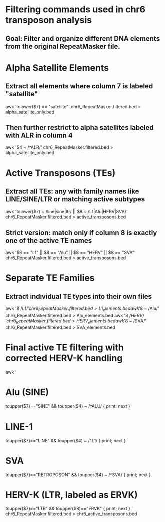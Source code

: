 # Filtering commands used in chr6 transposon analysis
## Goal: Filter and organize different DNA elements from the original RepeatMasker file.


# Alpha Satellite Elements

## Extract all elements where column 7 is labeled "satellite"
awk 'tolower($7) == "satellite"' chr6_RepeatMasker.filtered.bed > alpha_satellite_only.bed

## Then further restrict to alpha satellites labeled with ALR in column 4
awk '$4 ~ /^ALR/' chr6_RepeatMasker.filtered.bed > alpha_satellite_only.bed


# Active Transposons (TEs)

## Extract all TEs: any with family names like LINE/SINE/LTR or matching active subtypes
awk 'tolower($7) ~ /line|sine|ltr/ || $8 ~ /L1|Alu|HERV|SVA/' chr6_RepeatMasker.filtered.bed > active_transposons.bed

## Strict version: match only if column 8 is exactly one of the active TE names
awk '$8 == "L1" || $8 == "Alu" || $8 == "HERV" || $8 == "SVA"' chr6_RepeatMasker.filtered.bed > active_transposons.bed


# Separate TE Families

## Extract individual TE types into their own files
awk '$8 ~ /L1/'   chr6_RepeatMasker.filtered.bed > L1_elements.bed
awk '$8 ~ /Alu/'  chr6_RepeatMasker.filtered.bed > Alu_elements.bed
awk '$8 ~ /HERV/' chr6_RepeatMasker.filtered.bed > HERV_elements.bed
awk '$8 ~ /SVA/'  chr6_RepeatMasker.filtered.bed > SVA_elements.bed


# Final active TE filtering with corrected HERV-K handling

awk '
  # Alu (SINE)
  toupper($7)=="SINE"        && toupper($4) ~ /^ALU/    { print; next }
  # LINE-1
  toupper($7)=="LINE"        && toupper($4) ~ /^L1/     { print; next }
  # SVA
  toupper($7)=="RETROPOSON"  && toupper($4) ~ /^SVA/    { print; next }
  # HERV-K (LTR, labeled as ERVK)
  toupper($7)=="LTR"         && toupper($8)=="ERVK"     { print; next }
' chr6_RepeatMasker.filtered.bed > chr6_active_transposons.bed
